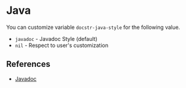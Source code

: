 # Java

You can customize variable `docstr-java-style` for the following value.

* `javadoc` - Javadoc Style (default)
* `nil` - Respect to user's customization

## References

* [Javadoc](https://www.oracle.com/technical-resources/articles/java/javadoc-tool.html)
